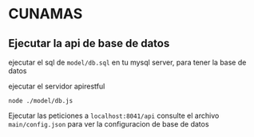 # CUNAMAS

## Ejecutar la api de base de datos
ejecutar el sql de ```model/db.sql``` en tu mysql server, para tener la base de datos

ejecutar el servidor apirestful
```
node ./model/db.js
```
Ejecutar las peticiones a ```localhost:8041/api```
consulte el archivo ```main/config.json``` para ver la configuracion de base de datos
